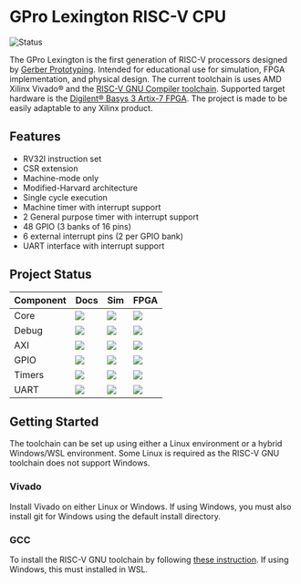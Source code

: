 # GPro Lexington RISC-V CPU

![Status](https://img.shields.io/badge/status-work_in_progress-yellow)


The GPro Lexington is the first generation of RISC-V processors designed by [Gerber Prototyping](https://g-proto.com).
Intended for educational use for simulation, FPGA implementation, and physical design.
The current toolchain is uses AMD Xilinx Vivado:registered: and the
[RISC-V GNU Compiler toolchain](https://github.com/riscv-collab/riscv-gnu-toolchain).
Supported target hardware is the [Digilent:registered: Basys 3 Artix-7 FPGA](https://digilent.com/shop/basys-3-artix-7-fpga-trainer-board-recommended-for-introductory-users/).
The project is made to be easily adaptable to any Xilinx product.

## Features

- RV32I instruction set
- CSR extension
- Machine-mode only
- Modified-Harvard architecture
- Single cycle execution
- Machine timer with interrupt support
- 2 General purpose timer with interrupt support
- 48 GPIO (3 banks of 16 pins)
- 6 external interrupt pins (2 per GPIO bank)
- UART interface with interrupt support

## Project Status

| Component | Docs | Sim | FPGA |
| --- | --- | --- | --- |
| Core  | ![](https://img.shields.io/badge/complete-g)      | ![](https://img.shields.io/badge/passing-g)       | ![](https://img.shields.io/badge/failing-red)
| Debug | ![](https://img.shields.io/badge/missing-grey)    | ![](https://img.shields.io/badge/missing-grey)    | ![](https://img.shields.io/badge/missing-grey)
| AXI   | ![](https://img.shields.io/badge/complete-g)      | ![](https://img.shields.io/badge/passing-g)       | ![](https://img.shields.io/badge/failing-red)
| GPIO  | ![](https://img.shields.io/badge/complete-g)      | ![](https://img.shields.io/badge/passing-g)       | ![](https://img.shields.io/badge/failing-red)
| Timers| ![](https://img.shields.io/badge/partial-yellow)  | ![](https://img.shields.io/badge/untested-orange) | ![](https://img.shields.io/badge/untested-orange)
| UART  | ![](https://img.shields.io/badge/missing-grey)    | ![](https://img.shields.io/badge/missing-grey)    | ![](https://img.shields.io/badge/missing-grey)

## Getting Started

The toolchain can be set up using either a Linux environment or a hybrid Windows/WSL environment.
Some Linux is required as the RISC-V GNU toolchain does not support Windows.

### Vivado

Install Vivado on either Linux or Windows.
If using Windows, you must also install git for Windows using the default install directory.

### GCC

To install the RISC-V GNU toolchain by following [these instruction](./docs/Toolchain.md).
If using Windows, this must installed in WSL.
